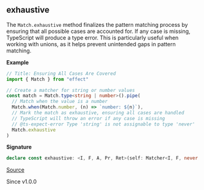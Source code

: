 ## exhaustive

The `Match.exhaustive` method finalizes the pattern matching process by
ensuring that all possible cases are accounted for. If any case is missing,
TypeScript will produce a type error. This is particularly useful when
working with unions, as it helps prevent unintended gaps in pattern matching.

**Example**

```ts
// Title: Ensuring All Cases Are Covered
import { Match } from "effect"

// Create a matcher for string or number values
const match = Match.type<string | number>().pipe(
  // Match when the value is a number
  Match.when(Match.number, (n) => `number: ${n}`),
  // Mark the match as exhaustive, ensuring all cases are handled
  // TypeScript will throw an error if any case is missing
  // @ts-expect-error Type 'string' is not assignable to type 'never'
  Match.exhaustive
)
```

**Signature**

```ts
declare const exhaustive: <I, F, A, Pr, Ret>(self: Matcher<I, F, never, A, Pr, Ret>) => [Pr] extends [never] ? (u: I) => Unify<A> : Unify<A>
```

[Source](https://github.com/Effect-TS/effect/tree/main/packages/effect/src/Match.ts#L1227)

Since v1.0.0
